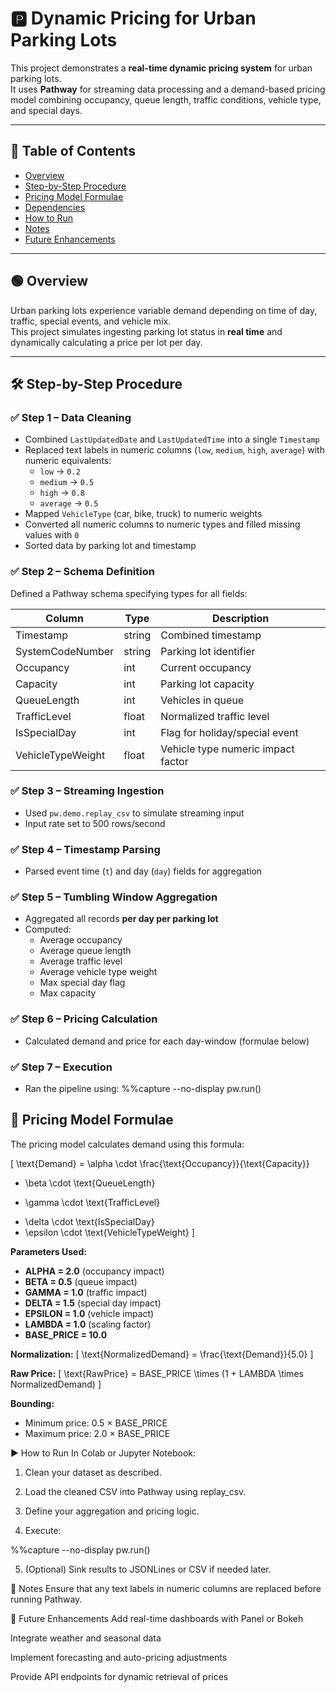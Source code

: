 # 🅿️ Dynamic Pricing for Urban Parking Lots

This project demonstrates a **real-time dynamic pricing system** for urban parking lots.  
It uses **Pathway** for streaming data processing and a demand-based pricing model combining occupancy, queue length, traffic conditions, vehicle type, and special days.

---

## 📘 Table of Contents

- [Overview](#overview)
- [Step-by-Step Procedure](#step-by-step-procedure)
- [Pricing Model Formulae](#pricing-model-formulae)
- [Dependencies](#dependencies)
- [How to Run](#how-to-run)
- [Notes](#notes)
- [Future Enhancements](#future-enhancements)

---

## 🟢 Overview

Urban parking lots experience variable demand depending on time of day, traffic, special events, and vehicle mix.  
This project simulates ingesting parking lot status in **real time** and dynamically calculating a price per lot per day.

---

## 🛠 Step-by-Step Procedure

### ✅ **Step 1 – Data Cleaning**
- Combined `LastUpdatedDate` and `LastUpdatedTime` into a single `Timestamp`
- Replaced text labels in numeric columns (`low`, `medium`, `high`, `average`) with numeric equivalents:
  - `low` → `0.2`
  - `medium` → `0.5`
  - `high` → `0.8`
  - `average` → `0.5`
- Mapped `VehicleType` (car, bike, truck) to numeric weights
- Converted all numeric columns to numeric types and filled missing values with `0`
- Sorted data by parking lot and timestamp

### ✅ **Step 2 – Schema Definition**
Defined a Pathway schema specifying types for all fields:

| Column             | Type   | Description                            |
|---------------------|--------|----------------------------------------|
| Timestamp           | string | Combined timestamp                     |
| SystemCodeNumber    | string | Parking lot identifier                 |
| Occupancy           | int    | Current occupancy                      |
| Capacity            | int    | Parking lot capacity                   |
| QueueLength         | int    | Vehicles in queue                      |
| TrafficLevel        | float  | Normalized traffic level               |
| IsSpecialDay        | int    | Flag for holiday/special event         |
| VehicleTypeWeight   | float  | Vehicle type numeric impact factor     |

### ✅ **Step 3 – Streaming Ingestion**
- Used `pw.demo.replay_csv` to simulate streaming input
- Input rate set to 500 rows/second

### ✅ **Step 4 – Timestamp Parsing**
- Parsed event time (`t`) and day (`day`) fields for aggregation

### ✅ **Step 5 – Tumbling Window Aggregation**
- Aggregated all records **per day per parking lot**
- Computed:
  - Average occupancy
  - Average queue length
  - Average traffic level
  - Average vehicle type weight
  - Max special day flag
  - Max capacity

### ✅ **Step 6 – Pricing Calculation**
- Calculated demand and price for each day-window (formulae below)

### ✅ **Step 7 – Execution**
- Ran the pipeline using:
  %%capture --no-display
  pw.run()
## 🧮 Pricing Model Formulae

The pricing model calculates demand using this formula:

\[
\text{Demand} = \alpha \cdot \frac{\text{Occupancy}}{\text{Capacity}}
+ \beta \cdot \text{QueueLength}
- \gamma \cdot \text{TrafficLevel}
+ \delta \cdot \text{IsSpecialDay}
+ \epsilon \cdot \text{VehicleTypeWeight}
\]

**Parameters Used:**
- **ALPHA = 2.0** (occupancy impact)
- **BETA = 0.5** (queue impact)
- **GAMMA = 1.0** (traffic impact)
- **DELTA = 1.5** (special day impact)
- **EPSILON = 1.0** (vehicle impact)
- **LAMBDA = 1.0** (scaling factor)
- **BASE_PRICE = 10.0**

**Normalization:**
\[
\text{NormalizedDemand} = \frac{\text{Demand}}{5.0}
\]

**Raw Price:**
\[
\text{RawPrice} = BASE\_PRICE \times (1 + LAMBDA \times NormalizedDemand)
\]

**Bounding:**
- Minimum price: 0.5 × BASE_PRICE
- Maximum price: 2.0 × BASE_PRICE


▶️ How to Run
In Colab or Jupyter Notebook:

1. Clean your dataset as described.

2. Load the cleaned CSV into Pathway using replay_csv.

3. Define your aggregation and pricing logic.

4. Execute:

%%capture --no-display
pw.run()

5. (Optional) Sink results to JSONLines or CSV if needed later.

📝 Notes
Ensure that any text labels in numeric columns are replaced before running Pathway.

🚀 Future Enhancements
Add real-time dashboards with Panel or Bokeh

Integrate weather and seasonal data

Implement forecasting and auto-pricing adjustments

Provide API endpoints for dynamic retrieval of prices

